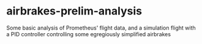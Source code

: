 # airbrakes-prelim-analysis

Some basic analysis of Prometheus' flight data, and a simulation flight with a PID controller controlling some egregiously simplified airbrakes 